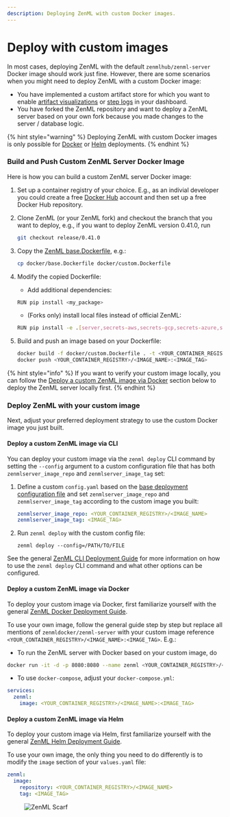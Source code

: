 ```yaml
---
description: Deploying ZenML with custom Docker images.
---
```


# Deploy with custom images

In most cases, deploying ZenML with the default `zenmlhub/zenml-server` Docker image should work just fine. However, there are some scenarios when you might need to deploy ZenML with a custom Docker image:

* You have implemented a custom artifact store for which you want to enable [artifact visualizations](../../user-guide/advanced-guide/artifact-management/visualize-artifacts.md) or [step logs](../../user-guide/starter-guide/follow-best-practices.md#logging) in your dashboard.
* You have forked the ZenML repository and want to deploy a ZenML server based on your own fork because you made changes to the server / database logic.

{% hint style="warning" %}
Deploying ZenML with custom Docker images is only possible for [Docker](../zenml-self-hosted/deploy-with-docker.md) or [Helm](../zenml-self-hosted/deploy-with-helm.md) deployments.
{% endhint %}

### Build and Push Custom ZenML Server Docker Image

Here is how you can build a custom ZenML server Docker image:

1. Set up a container registry of your choice. E.g., as an indivial developer you could create a free [Docker Hub](https://hub.docker.com/) account and then set up a free Docker Hub repository.
2.  Clone ZenML (or your ZenML fork) and checkout the branch that you want to deploy, e.g., if you want to deploy ZenML version 0.41.0, run

    ```bash
    git checkout release/0.41.0
    ```
3.  Copy the [ZenML base.Dockerfile](https://github.com/zenml-io/zenml/blob/main/docker/base.Dockerfile), e.g.:

    ```bash
    cp docker/base.Dockerfile docker/custom.Dockerfile
    ```
4.  Modify the copied Dockerfile:

    * Add additional dependencies:

    ```bash
    RUN pip install <my_package>
    ```

    * (Forks only) install local files instead of official ZenML:

    ```bash
    RUN pip install -e .[server,secrets-aws,secrets-gcp,secrets-azure,secrets-hashicorp,s3fs,gcsfs,adlfs,connectors-aws,connectors-gcp,connectors-azure]
    ```
5.  Build and push an image based on your Dockerfile:

    ```bash
    docker build -f docker/custom.Dockerfile . -t <YOUR_CONTAINER_REGISTRY>/<IMAGE_NAME>:<IMAGE_TAG> --platform linux/amd64
    docker push <YOUR_CONTAINER_REGISTRY>/<IMAGE_NAME>:<IMAGE_TAG>
    ```

{% hint style="info" %}
If you want to verify your custom image locally, you can follow the [Deploy a custom ZenML image via Docker](deploy-with-custom-image.md#deploy-a-custom-zenml-image-via-docker) section below to deploy the ZenML server locally first.
{% endhint %}

### Deploy ZenML with your custom image

Next, adjust your preferred deployment strategy to use the custom Docker image you just built.

#### Deploy a custom ZenML image via CLI

You can deploy your custom image via the `zenml deploy` CLI command by setting the `--config` argument to a custom configuration file that has both `zenmlserver_image_repo` and `zenmlserver_image_tag` set:

1.  Define a custom `config.yaml` based on the [base deployment configuration file](broken-reference) and set `zenmlserver_image_repo` and `zenmlserver_image_tag` according to the custom image you built:

    ```yaml
    zenmlserver_image_repo: <YOUR_CONTAINER_REGISTRY>/<IMAGE_NAME>
    zenmlserver_image_tag: <IMAGE_TAG>
    ```
2.  Run `zenml deploy` with the custom config file:

    ```shell
    zenml deploy --config=/PATH/TO/FILE
    ```

See the general [ZenML CLI Deployment Guide](broken-reference) for more information on how to use the `zenml deploy` CLI command and what other options can be configured.

#### Deploy a custom ZenML image via Docker

To deploy your custom image via Docker, first familiarize yourself with the general [ZenML Docker Deployment Guide](broken-reference).

To use your own image, follow the general guide step by step but replace all mentions of `zenmldocker/zenml-server` with your custom image reference `<YOUR_CONTAINER_REGISTRY>/<IMAGE_NAME>:<IMAGE_TAG>`. E.g.:

* To run the ZenML server with Docker based on your custom image, do

```bash
docker run -it -d -p 8080:8080 --name zenml <YOUR_CONTAINER_REGISTRY>/<IMAGE_NAME>:<IMAGE_TAG>
```

* To use `docker-compose`, adjust your `docker-compose.yml`:

```yaml
services:
  zenml:
    image: <YOUR_CONTAINER_REGISTRY>/<IMAGE_NAME>:<IMAGE_TAG>
```

#### Deploy a custom ZenML image via Helm

To deploy your custom image via Helm, first familiarize yourself with the general [ZenML Helm Deployment Guide](broken-reference).

To use your own image, the only thing you need to do differently is to modify the `image` section of your `values.yaml` file:

```yaml
zenml:
  image:
    repository: <YOUR_CONTAINER_REGISTRY>/<IMAGE_NAME>
    tag: <IMAGE_TAG>
```

<figure><img src="https://static.scarf.sh/a.png?x-pxid=f0b4f458-0a54-4fcd-aa95-d5ee424815bc" alt="ZenML Scarf"><figcaption></figcaption></figure>

